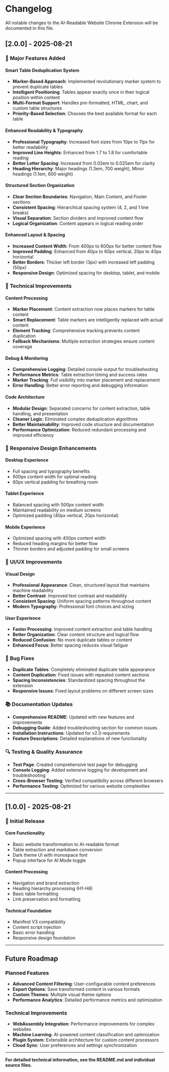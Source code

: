 # Changelog

All notable changes to the AI-Readable Website Chrome Extension will be documented in this file.

## [2.0.0] - 2025-08-21

### 🚀 **Major Features Added**

#### **Smart Table Deduplication System**
- **Marker-Based Approach**: Implemented revolutionary marker system to prevent duplicate tables
- **Intelligent Positioning**: Tables appear exactly once in their logical position within content
- **Multi-Format Support**: Handles pre-formatted, HTML, chart, and custom table structures
- **Priority-Based Selection**: Chooses the best available format for each table

#### **Enhanced Readability & Typography**
- **Professional Typography**: Increased font sizes from 10px to 11px for better readability
- **Improved Line Heights**: Enhanced from 1.7 to 1.8 for comfortable reading
- **Better Letter Spacing**: Increased from 0.02em to 0.025em for clarity
- **Heading Hierarchy**: Major headings (1.3em, 700 weight), Minor headings (1.1em, 600 weight)

#### **Structured Section Organization**
- **Clear Section Boundaries**: Navigation, Main Content, and Footer sections
- **Consistent Spacing**: Hierarchical spacing system (4, 2, and 1 line breaks)
- **Visual Separation**: Section dividers and improved content flow
- **Logical Organization**: Content appears in logical reading order

#### **Enhanced Layout & Spacing**
- **Increased Content Width**: From 400px to 600px for better content flow
- **Improved Padding**: Enhanced from 40px to 60px vertical, 20px to 40px horizontal
- **Better Borders**: Thicker left border (3px) with increased left padding (50px)
- **Responsive Design**: Optimized spacing for desktop, tablet, and mobile

### 🔧 **Technical Improvements**

#### **Content Processing**
- **Marker Placement**: Content extraction now places markers for table content
- **Smart Replacement**: Table markers are intelligently replaced with actual content
- **Element Tracking**: Comprehensive tracking prevents content duplication
- **Fallback Mechanisms**: Multiple extraction strategies ensure content coverage

#### **Debug & Monitoring**
- **Comprehensive Logging**: Detailed console output for troubleshooting
- **Performance Metrics**: Table extraction timing and success rates
- **Marker Tracking**: Full visibility into marker placement and replacement
- **Error Handling**: Better error reporting and debugging information

#### **Code Architecture**
- **Modular Design**: Separated concerns for content extraction, table handling, and presentation
- **Cleaner Logic**: Eliminated complex deduplication algorithms
- **Better Maintainability**: Improved code structure and documentation
- **Performance Optimization**: Reduced redundant processing and improved efficiency

### 📱 **Responsive Design Enhancements**

#### **Desktop Experience**
- Full spacing and typography benefits
- 600px content width for optimal reading
- 60px vertical padding for breathing room

#### **Tablet Experience**
- Balanced spacing with 500px content width
- Maintained readability on medium screens
- Optimized padding (40px vertical, 20px horizontal)

#### **Mobile Experience**
- Optimized spacing with 400px content width
- Reduced heading margins for better flow
- Thinner borders and adjusted padding for small screens

### 🎨 **UI/UX Improvements**

#### **Visual Design**
- **Professional Appearance**: Clean, structured layout that maintains machine readability
- **Better Contrast**: Improved text contrast and readability
- **Consistent Spacing**: Uniform spacing patterns throughout content
- **Modern Typography**: Professional font choices and sizing

#### **User Experience**
- **Faster Processing**: Improved content extraction and table handling
- **Better Organization**: Clear content structure and logical flow
- **Reduced Confusion**: No more duplicate tables or content
- **Enhanced Focus**: Better spacing reduces visual fatigue

### 🐛 **Bug Fixes**

- **Duplicate Tables**: Completely eliminated duplicate table appearance
- **Content Duplication**: Fixed issues with repeated content sections
- **Spacing Inconsistencies**: Standardized spacing throughout the extension
- **Responsive Issues**: Fixed layout problems on different screen sizes

### 📚 **Documentation Updates**

- **Comprehensive README**: Updated with new features and improvements
- **Debugging Guide**: Added troubleshooting section for common issues
- **Installation Instructions**: Updated for v2.0 requirements
- **Feature Descriptions**: Detailed explanations of new functionality

### 🔍 **Testing & Quality Assurance**

- **Test Page**: Created comprehensive test page for debugging
- **Console Logging**: Added extensive logging for development and troubleshooting
- **Cross-Browser Testing**: Verified compatibility across different browsers
- **Performance Testing**: Optimized for various website complexities

---

## [1.0.0] - 2025-08-21

### 🎉 **Initial Release**

#### **Core Functionality**
- Basic website transformation to AI-readable format
- Table extraction and markdown conversion
- Dark theme UI with monospace font
- Popup interface for AI Mode toggle

#### **Content Processing**
- Navigation and brand extraction
- Heading hierarchy processing (H1-H6)
- Basic table formatting
- Link preservation and formatting

#### **Technical Foundation**
- Manifest V3 compatibility
- Content script injection
- Basic error handling
- Responsive design foundation

---

## **Future Roadmap**

### **Planned Features**
- **Advanced Content Filtering**: User-configurable content preferences
- **Export Options**: Save transformed content in various formats
- **Custom Themes**: Multiple visual theme options
- **Performance Analytics**: Detailed performance metrics and optimization

### **Technical Improvements**
- **WebAssembly Integration**: Performance improvements for complex websites
- **Machine Learning**: AI-powered content classification and optimization
- **Plugin System**: Extensible architecture for custom content processors
- **Cloud Sync**: User preferences and settings synchronization

---

**For detailed technical information, see the README.md and individual source files.**
